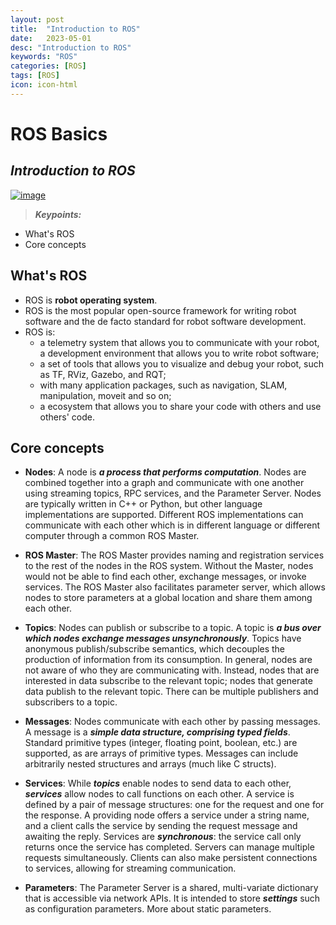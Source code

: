 ```yaml
---
layout: post
title:  "Introduction to ROS"
date:   2023-05-01
desc: "Introduction to ROS"
keywords: "ROS"
categories: [ROS]
tags: [ROS]
icon: icon-html
---
```


# ROS Basics
## _Introduction to ROS_

[![image](https://tknika.eus/wp-content/uploads/2022/10/ros.png)](https://www.bilibili.com/video/BV1zt411G7Vn/?spm_id_from=333.1007.top_right_bar_window_history.content.click)

> **_Keypoints:_**  

- What's ROS
- Core concepts

## What's ROS
- ROS is **robot operating system**.
- ROS is the most popular open-source framework for writing robot software and the de facto standard for robot software development.
- ROS is:
  - a telemetry system that allows you to communicate with your robot, a development environment that allows you to write robot software;
  - a set of tools that allows you to visualize and debug your robot, such as TF, RViz, Gazebo, and RQT;
  - with many application packages, such as navigation, SLAM, manipulation, moveit and so on;
  - a ecosystem that allows you to share your code with others and use others' code.

## Core concepts
- **Nodes**: A node is **_a process that performs computation_**. Nodes are combined together into a graph and communicate with one another using streaming topics, RPC services, and the Parameter Server. Nodes are typically written in C++ or Python, but other language implementations are supported. Different ROS implementations can communicate with each other which is in different language or different computer through a common ROS Master.


- **ROS Master**: The ROS Master provides naming and registration services to the rest of the nodes in the ROS system. Without the Master, nodes would not be able to find each other, exchange messages, or invoke services. The ROS Master also facilitates parameter server, which allows nodes to store parameters at a global location and share them among each other.


- **Topics**: Nodes can publish or subscribe to a topic. A topic is **_a bus over which nodes exchange messages unsynchronously_**. Topics have anonymous publish/subscribe semantics, which decouples the production of information from its consumption. In general, nodes are not aware of who they are communicating with. Instead, nodes that are interested in data subscribe to the relevant topic; nodes that generate data publish to the relevant topic. There can be multiple publishers and subscribers to a topic.


- **Messages**: Nodes communicate with each other by passing messages. A message is a **_simple data structure, comprising typed fields_**. Standard primitive types (integer, floating point, boolean, etc.) are supported, as are arrays of primitive types. Messages can include arbitrarily nested structures and arrays (much like C structs).


- **Services**: While **_topics_** enable nodes to send data to each other, **_services_** allow nodes to call functions on each other. A service is defined by a pair of message structures: one for the request and one for the response. A providing node offers a service under a string name, and a client calls the service by sending the request message and awaiting the reply. Services are **_synchronous_**: the service call only returns once the service has completed. Servers can manage multiple requests simultaneously. Clients can also make persistent connections to services, allowing for streaming communication.


- **Parameters**: The Parameter Server is a shared, multi-variate dictionary that is accessible via network APIs. It is intended to store **_settings_** such as configuration parameters. More about static parameters.